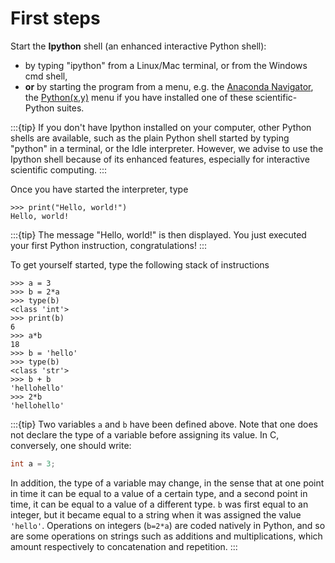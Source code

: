 # First steps

Start the **Ipython** shell (an enhanced interactive Python shell):

- by typing "ipython" from a Linux/Mac terminal, or from the Windows cmd shell,
- **or** by starting the program from a menu, e.g. the [Anaconda Navigator],
  the [Python(x,y)] menu if you have installed one of these
  scientific-Python suites.

:::{tip}
If you don't have Ipython installed on your computer, other Python
shells are available, such as the plain Python shell started by
typing "python" in a terminal, or the Idle interpreter. However, we
advise to use the Ipython shell because of its enhanced features,
especially for interactive scientific computing.
:::

Once you have started the interpreter, type

```
>>> print("Hello, world!")
Hello, world!
```

:::{tip}
The message "Hello, world!" is then displayed. You just executed your
first Python instruction, congratulations!
:::

To get yourself started, type the following stack of instructions

```
>>> a = 3
>>> b = 2*a
>>> type(b)
<class 'int'>
>>> print(b)
6
>>> a*b
18
>>> b = 'hello'
>>> type(b)
<class 'str'>
>>> b + b
'hellohello'
>>> 2*b
'hellohello'
```

:::{tip}
Two variables `a` and `b` have been defined above. Note that one does
not declare the type of a variable before assigning its value. In C,
conversely, one should write:

```c
int a = 3;
```

In addition, the type of a variable may change, in the sense that at
one point in time it can be equal to a value of a certain type, and a
second point in time, it can be equal to a value of a different
type. `b` was first equal to an integer, but it became equal to a
string when it was assigned the value `'hello'`. Operations on
integers (`b=2*a`) are coded natively in Python, and so are some
operations on strings such as additions and multiplications, which
amount respectively to concatenation and repetition.
:::

[anaconda navigator]: https://anaconda.org/anaconda/anaconda-navigator
[python(x,y)]: https://python-xy.github.io/
